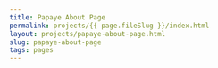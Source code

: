 ```yaml
---
title: Papaye About Page
permalink: projects/{{ page.fileSlug }}/index.html
layout: projects/papaye-about-page.html
slug: papaye-about-page
tags: pages
---
```



